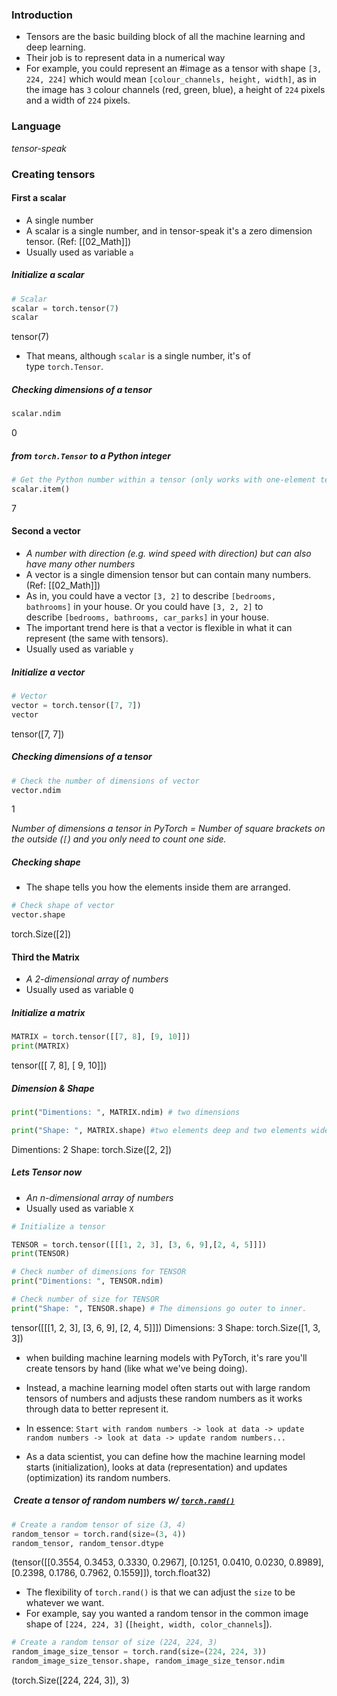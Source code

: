### Introduction
- Tensors are the basic building block of all the machine learning and deep learning.
- Their job is to represent data in a numerical way
- For example, you could represent an #image as a tensor with shape `[3, 224, 224]` which would mean `[colour_channels, height, width]`, as in the image has `3` colour channels (red, green, blue), a height of `224` pixels and a width of `224` pixels.

### Language
*tensor-speak*

### Creating tensors

#### First a scalar
- A single number
- A scalar is a single number, and in tensor-speak it's a zero dimension tensor. (Ref: [[02_Math]])
- Usually used as variable `a`

##### Initialize a scalar
```python
# Scalar
scalar = torch.tensor(7)
scalar
```
tensor(7)

- That means, although `scalar` is a single number, it's of type `torch.Tensor`.

##### Checking dimensions of a tensor
```python
scalar.ndim
```
0

##### from `torch.Tensor` to a Python integer
```Python
# Get the Python number within a tensor (only works with one-element tensors)
scalar.item()
```
7

#### Second a vector 

- *A number with direction (e.g. wind speed with direction) but can also have many other numbers*
- A vector is a single dimension tensor but can contain many numbers. (Ref: [[02_Math]])
- As in, you could have a vector `[3, 2]` to describe `[bedrooms, bathrooms]` in your house. Or you could have `[3, 2, 2]` to describe `[bedrooms, bathrooms, car_parks]` in your house.
- The important trend here is that a vector is flexible in what it can represent (the same with tensors).
- Usually used as variable `y`

##### Initialize a vector
```Python
# Vector
vector = torch.tensor([7, 7])
vector
```
tensor([7, 7])

##### Checking dimensions of a tensor
```Python
# Check the number of dimensions of vector
vector.ndim
```
1

*Number of dimensions a tensor in PyTorch = Number of square brackets on the outside (`[`) and you only need to count one side.*

##### Checking shape
- The shape tells you how the elements inside them are arranged.
```Python
# Check shape of vector
vector.shape
```
torch.Size([2])

#### Third the Matrix
- *A 2-dimensional array of numbers*
- Usually used as variable `Q`

#####  Initialize a matrix
```Python
MATRIX = torch.tensor([[7, 8], [9, 10]])
print(MATRIX)
```
tensor([[ 7, 8], 
			[ 9, 10]])

##### Dimension & Shape
```Python
print("Dimentions: ", MATRIX.ndim) # two dimensions

print("Shape: ", MATRIX.shape) #two elements deep and two elements wide
```
Dimentions: 2 
Shape: torch.Size([2, 2])

##### Lets Tensor now

- *An n-dimensional array of numbers*
- Usually used as variable `X`

```Python
# Initialize a tensor

TENSOR = torch.tensor([[[1, 2, 3], [3, 6, 9],[2, 4, 5]]])
print(TENSOR)

# Check number of dimensions for TENSOR
print("Dimentions: ", TENSOR.ndim)

# Check number of size for TENSOR
print("Shape: ", TENSOR.shape) # The dimensions go outer to inner.
```
tensor([[[1, 2, 3], 
			 [3, 6, 9], 
			 [2, 4, 5]]])
Dimensions: 3
Shape: torch.Size([1, 3, 3])

- when building machine learning models with PyTorch, it's rare you'll create tensors by hand (like what we've being doing). 
- Instead, a machine learning model often starts out with large random tensors of numbers and adjusts these random numbers as it works through data to better represent it.
- In essence:
`Start with random numbers -> look at data -> update random numbers -> look at data -> update random numbers...`

- As a data scientist, you can define how the machine learning model starts (initialization), looks at data (representation) and updates (optimization) its random numbers.

#####  Create a tensor of random numbers w/ [`torch.rand()`](https://pytorch.org/docs/stable/generated/torch.rand.html)
```Python
# Create a random tensor of size (3, 4)
random_tensor = torch.rand(size=(3, 4))
random_tensor, random_tensor.dtype
```
(tensor([[0.3554, 0.3453, 0.3330, 0.2967],
         [0.1251, 0.0410, 0.0230, 0.8989],
         [0.2398, 0.1786, 0.7962, 0.1559]]),
 torch.float32)

- The flexibility of `torch.rand()` is that we can adjust the `size` to be whatever we want.
- For example, say you wanted a random tensor in the common image shape of `[224, 224, 3]` (`[height, width, color_channels`]).

```Python
# Create a random tensor of size (224, 224, 3)
random_image_size_tensor = torch.rand(size=(224, 224, 3))
random_image_size_tensor.shape, random_image_size_tensor.ndim
```
(torch.Size([224, 224, 3]), 3)







